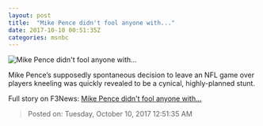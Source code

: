 ```yaml
---
layout: post
title:  "Mike Pence didn't fool anyone with..."
date: 2017-10-10 00:51:35Z
categories: msnbc
---
```


![Mike Pence didn't fool anyone with...](http://media1.s-nbcnews.com/j/MSNBC/Components/Video/201710/2017-10-10T00-51-45-466Z--1280x720.video_1067x600.jpg)

Mike Pence’s supposedly spontaneous decision to leave an NFL game over players kneeling was quickly revealed to be a cynical, highly-planned stunt.


Full story on F3News: [Mike Pence didn't fool anyone with...](http://www.f3nws.com/n/fYx3bE)

> Posted on: Tuesday, October 10, 2017 12:51:35 AM
